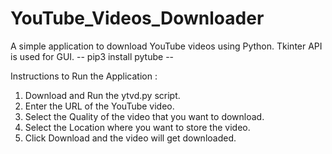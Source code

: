 # YouTube_Videos_Downloader
A simple application to download YouTube videos using Python. Tkinter API is used for GUI.
-- pip3 install pytube --

Instructions to Run the Application :
1.  Download and Run the ytvd.py script.
2.  Enter the URL of the YouTube video.
3.  Select the Quality of the video that you want to download.
4.  Select the Location where you want to store the video.
5.  Click Download and the video will get downloaded.
